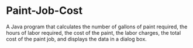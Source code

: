 # Paint-Job-Cost
A Java program that calculates the number of gallons of paint required, the hours of labor required, the cost of the paint, the labor charges, the total cost of the paint job, and displays the data in a dialog box.
